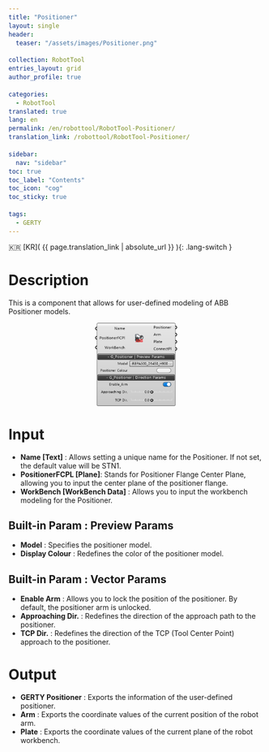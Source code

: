 ```yaml
---
title: "Positioner"
layout: single
header:
  teaser: "/assets/images/Positioner.png"

collection: RobotTool
entries_layout: grid
author_profile: true

categories:
  - RobotTool
translated: true
lang: en
permalink: /en/robottool/RobotTool-Positioner/
translation_link: /robottool/RobotTool-Positioner/

sidebar:
  nav: "sidebar"
toc: true
toc_label: "Contents"
toc_icon: "cog"
toc_sticky: true

tags: 
  - GERTY
---
```


:kr: [KR]( {{ page.translation_link | absolute_url }} ){: .lang-switch }

# Description

This is a component that allows for user-defined modeling of ABB Positioner models.

<p align="center">  <img src="/assets/images/Positioner.png" align="center" width="32%"></p>

# Input

* **Name [Text]** : Allows setting a unique name for the Positioner. If not set, the default value will be STN1.
* **PositionerFCPL [Plane]**: Stands for Positioner Flange Center Plane, allowing you to input the center plane of the positioner flange.
* **WorkBench [WorkBench Data]** : Allows you to input the workbench modeling for the Positioner.

## Built-in Param : Preview Params​

* **Model** : Specifies the positioner model.
* **Display Colour** : Redefines the color of the positioner model.

## Built-in Param : Vector Params​

* **Enable Arm** : Allows you to lock the position of the positioner. By default, the positioner arm is unlocked.
* **Approaching Dir.** : Redefines the direction of the approach path to the positioner.
* **TCP Dir.** : Redefines the direction of the TCP (Tool Center Point) approach to the positioner.

# Output

* **GERTY Positioner** : Exports the information of the user-defined positioner.
* **Arm** : Exports the coordinate values of the current position of the robot arm.
* **Plate** : Exports the coordinate values of the current plane of the robot workbench.
